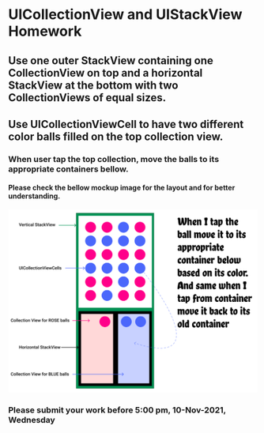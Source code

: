 # UICollectionView and UIStackView Homework

## Use one outer StackView containing one CollectionView on top and a horizontal StackView at the bottom with two CollectionViews of equal sizes.

## Use UICollectionViewCell to have two different color balls filled on the top collection view.


###  When user tap the top collection, move the balls to its appropriate containers bellow.


#### Please check the bellow mockup image for the layout and for better understanding.

![](/hint.png)

### Please submit your work before 5:00 pm, 10-Nov-2021, Wednesday
